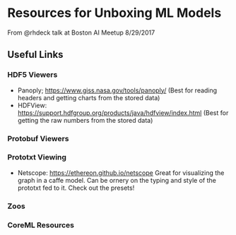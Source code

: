 # Resources for Unboxing ML Models
From @rhdeck talk at Boston AI Meetup 8/29/2017
## Useful Links
### HDF5 Viewers
 - Panoply; https://www.giss.nasa.gov/tools/panoply/ (Best for reading headers and getting charts from the stored data)
 - HDFView: https://support.hdfgroup.org/products/java/hdfview/index.html (Best for getting the raw numbers from the stored data)
### Protobuf Viewers

### Prototxt Viewing
 - Netscope: https://ethereon.github.io/netscope Great for visualizing the graph in a caffe model. Can be ornery on the typing and style of the prototxt fed to it. Check out the presets!
### Zoos
### CoreML Resources
